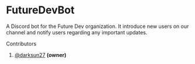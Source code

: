 # FutureDevBot
A Discord bot for the Future Dev organization. It introduce new users on our channel and notify users regarding any important updates.

Contributors

1. [@darksun27](https://github.com/darksun27) **(owner)**
